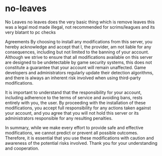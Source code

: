 # no-leaves
No Leaves no leaves does the very basic thing which is remove leaves this was a legal mod made illegal, not recommended for scrims/leagues and its very blatant to pc checks



Agreements
By choosing to install any modifications from this server, you hereby acknowledge and accept that I, the provider, am not liable for any consequences, including but not limited to the banning of your account. Although we strive to ensure that all modifications available on this server are designed to be undetectable by game security systems, this does not constitute a guarantee that your account will remain unaffected. Game developers and administrators regularly update their detection algorithms, and there is always an inherent risk involved when using third-party modifications.

It is important to understand that the responsibility for your account, including adherence to the terms of service and avoiding bans, rests entirely with you, the user. By proceeding with the installation of these modifications, you accept full responsibility for any actions taken against your account, and you agree that you will not hold this server or its administrators responsible for any resulting penalties.

In summary, while we make every effort to provide safe and effective modifications, we cannot predict or prevent all possible outcomes. Therefore, it is essential that you use these modifications with caution and awareness of the potential risks involved. Thank you for your understanding and cooperation.

